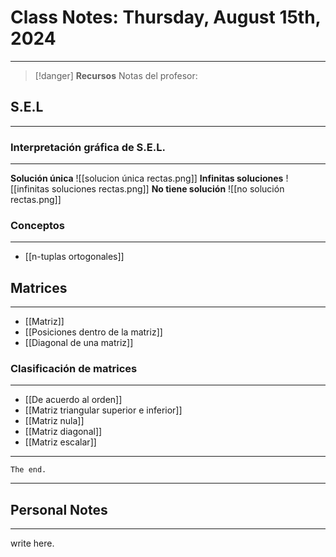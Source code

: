 # Class Notes: Thursday, August 15th, 2024 
***
> [!danger]  **Recursos**
> Notas del profesor: 
## S.E.L
***
### Interpretación gráfica de S.E.L.
***
**Solución única**
	![[solucion única rectas.png]]
**Infinitas soluciones**
	![[infinitas soluciones rectas.png]]
**No tiene solución**
	 ![[no solución rectas.png]]
### Conceptos
***
- [[n-tuplas ortogonales]]
## Matrices
***
- [[Matriz]]
- [[Posiciones dentro de la matriz]]
- [[Diagonal de una matriz]]
### Clasificación de matrices
***
- [[De acuerdo al orden]]
- [[Matriz triangular superior e inferior]]
- [[Matriz nula]]
- [[Matriz diagonal]]
- [[Matriz escalar]]




***
`The end.`
***




## Personal Notes
***
write here.
